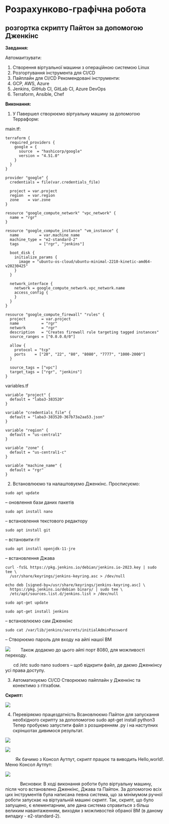 # Розрахунково-графічна робота
## розгортка скрипту Пайтон за допомогою Дженкінс

**Завдання:**

Автомаитзувати:
1. Створення віртуальної машини з операційною системою Linux
2. Розгортування інструмента для CI/CD
3. Пайплайн для CI/CD
Рекомендовані інструменти:
1. GCP, AWS, Azure
2. Jenkins, GitHub CI, GitLab CI, Azure DevOps
3. Terraform, Ansible, Chef

**Виконання:**
1. У Павершел створюємо віртуальну машину за допомогою Терраформ:

main.tf:
```
terraform {
  required_providers {
    google = {
      source  = "hashicorp/google"
      version = "4.51.0"
    }
  }
}

provider "google" {
  credentials = file(var.credentials_file)

  project = var.project
  region  = var.region
  zone    = var.zone
}

resource "google_compute_network" "vpc_network" {
  name = "rgr"
}

resource "google_compute_instance" "vm_instance" {
  name         = var.machine_name
  machine_type = "e2-standard-2"
  tags         = ["rgr", "jenkins"]

  boot_disk {
    initialize_params {
      image = "ubuntu-os-cloud/ubuntu-minimal-2210-kinetic-amd64-v20230425"
    }
  }

  network_interface {
    network = google_compute_network.vpc_network.name
    access_config {
    }
  }
}

resource "google_compute_firewall" "rules" {
  project       = var.project
  name          = "rgr"
  network       = "rgr"
  description   = "Creates firewall rule targeting tagged instances"
  source_ranges = ["0.0.0.0/0"]

  allow {
    protocol = "tcp"
    ports    = ["20", "22", "80", "8080", "7777", "1000-2000"]
  }

  source_tags = ["vpc"]
  target_tags = ["rgr", "jenkins"]
}
```

variables.tf
```
variable "project" {
  default = "laba3-383520"
}

variable "credentials_file" {
  default = "laba3-383520-367b73a2aa53.json"
}

variable "region" {
  default = "us-central1"
}

variable "zone" {
  default = "us-central1-c"
}

variable "machine_name" {
  default = "rgr"
}
```

2. Встановлюємо та налаштовуємо Дженкінс.
Просписуємо:
```
sudo apt update
```
 – оновлення бази даних пакетів 
```
sudo apt install nano
```
 – встановлення текстового редактору
```
sudo apt install git
```
 – встановити гіт
```
sudo apt install openjdk-11-jre
```
 – встановлення Джава
```
curl -fsSL https://pkg.jenkins.io/debian/jenkins.io-2023.key | sudo tee \
  /usr/share/keyrings/jenkins-keyring.asc > /dev/null

echo deb [signed-by=/usr/share/keyrings/jenkins-keyring.asc] \
  https://pkg.jenkins.io/debian binary/ | sudo tee \
  /etc/apt/sources.list.d/jenkins.list > /dev/null
```

```
sudo apt-get update
```

```
sudo apt-get install jenkins 
```
– встановлюємо сам Дженкінс

```
sudo cat /var/lib/jenkins/secrets/initialAdminPassword 
```
– Створюємо пароль для входу на айпі нашої ВМ 

![](photo5.jpg)
`    `Також додаємо до цього айпі порт 8080, для можливості переходу.


`   ` cd /etc
sudo nano sudoers – щоб відкрити файл, де даємо Дженкінсу усі права доступу.


3. Автоматизуємо CI/CD
Створюємо пайплайн у Дженкінс та конектимо з гітхабом.

**Скрипт:**


![](photo6.jpg)


4. Перевіряємо працездатність
Всановлюємо Пайтон для запускання необхідного скрипту за допопомогою sudo apt-get install python3
Тепер пробуємо запустити файл з розширенням .py і на наступних скріншотах дивимося результат.


![](photo7.jpg)


![](photo8.jpg)

`    ` Як бачимо з Консол Аутпут, скрипт працює та виводить Hello,world!.
Меню Консол Аутпут:


![](photo9.jpg)


`      ` Висновки: В ході виконання роботи було віртуальну машину, після чого встановлено Дженкінс, Джава та Пайтон.
 За допомогою всіх цих інструментів була написана певна система, що за мінімумом ручної роботи запускає на віртуальній машині скрипт.
 Так, скрипт, що було запущено, є елементарним, але дана система справиться з більш великим навантаженням, виходяи з можливостей обраної ВМ (в даному випадку - e2-standard-2).


